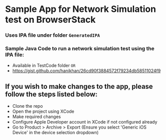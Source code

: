 # Sample App for Network Simulation test on BrowserStack

### Uses IPA file under folder `GeneratedIPA`

### Sample Java Code to run a network simulation test using the IPA file:
* Available in TestCode folder
`OR`
* https://gist.github.com/hanikhan/26cd90f3884572f79234db58511024f9


## If you wish to make changes to the app, please follow the steps listed below:
* Clone the repo
* Open the project using XCode
* Make required changes
* Configure Apple Developer account in XCode if not configured already
* Go to Product > Archive > Export (Ensure you select 'Generic iOS Device' in the device selection dropdown)
